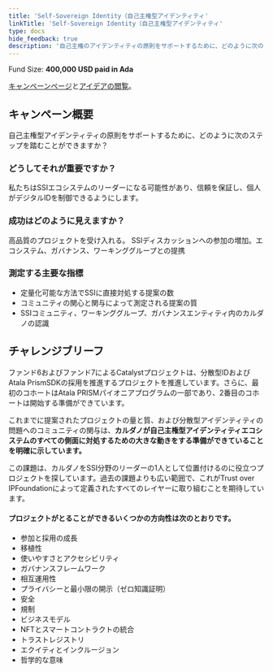 ```yaml
---
title: 'Self-Sovereign Identity（自己主権型アイデンティティ'
linkTitle: 'Self-Sovereign Identity（自己主権型アイデンティティ'
type: docs
hide_feedback: true
description: '自己主権のアイデンティティの原則をサポートするために、どのように次のステップを踏むことができますか？'
---
```


Fund Size: **400,000 USD paid in Ada**

[キャンペーンページ](https://cardano.ideascale.com/c/idea/380986)と[アイデアの閲覧]()。

## キャンペーン概要

自己主権型アイデンティティの原則をサポートするために、どのように次のステップを踏むことができますか？

### どうしてそれが重要ですか？

私たちはSSIエコシステムのリーダーになる可能性があり、信頼を保証し、個人がデジタルIDを制御できるようにします。

### 成功はどのように見えますか？

高品質のプロジェクトを受け入れる。 SSIディスカッションへの参加の増加。エコシステム、ガバナンス、ワーキンググループとの提携

### 測定する主要な指標

- 定量化可能な方法でSSIに直接対処する提案の数
- コミュニティの関心と関与によって測定される提案の質
- SSIコミュニティ、ワーキンググループ、ガバナンスエンティティ内のカルダノの認識

## チャレンジブリーフ

ファンド6およびファンド7によるCatalystプロジェクトは、分散型IDおよびAtala PrismSDKの採用を推進するプロジェクトを推進しています。さらに、最初のコホートはAtala PRISMパイオニアプログラムの一部であり、2番目のコホートは開始する準備ができています。

これまでに提案されたプロジェクトの量と質、および分散型アイデンティティの問題へのコミュニティの関与は、**カルダノが自己主権型アイデンティティエコシステムのすべての側面に対処するための大きな動きをする準備ができていることを明確に示しています。**

この課題は、カルダノをSSI分野のリーダーの1人として位置付けるのに役立つプロジェクトを探しています。過去の課題よりも広い範囲で、これがTrust over IPFoundationによって定義されたすべてのレイヤーに取り組むことを期待しています。

#### プロジェクトがとることができるいくつかの方向性は次のとおりです。

- 参加と採用の成長
- 移植性
- 使いやすさとアクセシビリティ
- ガバナンスフレームワーク
- 相互運用性
- プライバシーと最小限の開示（ゼロ知識証明）
- 安全
- 規制
- ビジネスモデル
- NFTとスマートコントラクトの統合
- トラストレジストリ
- エクイティとインクルージョン
- 哲学的な意味
